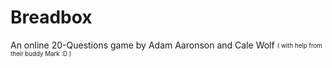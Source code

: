 # Breadbox
An online 20-Questions game by Adam Aaronson and Cale Wolf <sub><sup>( with help from their buddy Mark :D )</sup></sub>
